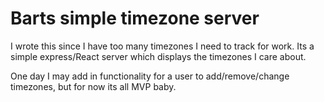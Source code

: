 # Barts simple timezone server

I wrote this since I have too many timezones I need to track for work.
Its a simple express/React server which displays the timezones I care about.

One day I may add in functionality for a user to add/remove/change timezones, but for now
its all MVP baby.
